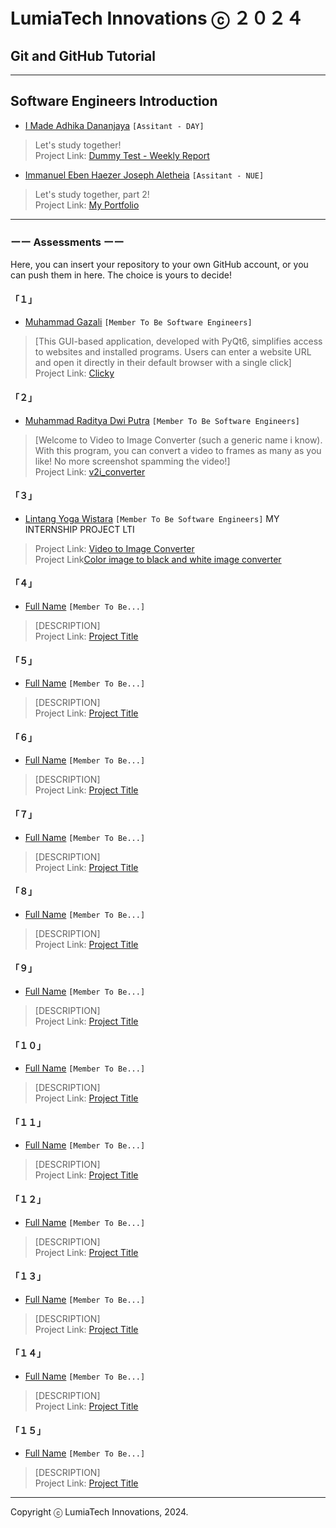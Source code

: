 # LumiaTech Innovations ⓒ ２０２４

## Git and GitHub Tutorial

---
## Software Engineers Introduction

- [I Made Adhika Dananjaya](https://github.com/kingofaris) `[Assitant - DAY]`

> Let's study together!  
> Project Link: [Dummy Test - Weekly Report](https://github.com/kingofaris/weekly-report)

- [Immanuel Eben Haezer Joseph Aletheia](https://github.com/kingofaris) `[Assitant - NUE]`

> Let's study together, part 2!  
> Project Link: [My Portfolio](https://eintswavex.github.io)

---

### ーー Assessments ーー

Here, you can insert your repository to your own GitHub account, or you can push them in here. The choice is yours to decide!

#### 「１」

- [Muhammad Gazali](https://github.com/xagafax) `[Member To Be Software Engineers]`

> [This GUI-based application, developed with PyQt6, simplifies access to websites and installed programs. Users can enter a website URL and open it directly in their default browser with a single click]  
> Project Link: [Clicky](https://github.com/xagafax/belajar)

#### 「２」

- [Muhammad Raditya Dwi Putra](https://github.com/petorikooru) `[Member To Be Software Engineers]`

> [Welcome to Video to Image Converter (such a generic name i know). With this program, you can convert a video to frames as many as you like! No more screenshot spamming the video!]  
> Project Link: [v2i_converter](https://github.com/petorikooru/v2i_converter)

#### 「３」

- [Lintang Yoga Wistara](https://github.com/linseayw) `[Member To Be Software Engineers]`
MY INTERNSHIP PROJECT LTI  
> Project Link: [Video to Image Converter](https://github.com/linseayw/testLTI/tree/c514985472c1eb429427dd7e2684d28e43b04c53/Video%20to%20Image%20Converter)  
> Project Link[Color image to black and white image converter](https://github.com/linseayw/testLTI/tree/b062fd9f08e483deb16c8d42358c1c3835fbdd87/Video%20to%20Image%20Converter)

#### 「４」

- [Full Name](https://www.google.com) `[Member To Be...]`

> [DESCRIPTION]  
> Project Link: [Project Title](https://www.google.com)

#### 「５」

- [Full Name](https://www.google.com) `[Member To Be...]`

> [DESCRIPTION]  
> Project Link: [Project Title](https://www.google.com)

#### 「６」

- [Full Name](https://www.google.com) `[Member To Be...]`

> [DESCRIPTION]  
> Project Link: [Project Title](https://www.google.com)

#### 「７」

- [Full Name](https://www.google.com) `[Member To Be...]`

> [DESCRIPTION]  
> Project Link: [Project Title](https://www.google.com)

#### 「８」

- [Full Name](https://www.google.com) `[Member To Be...]`

> [DESCRIPTION]  
> Project Link: [Project Title](https://www.google.com)

#### 「９」

- [Full Name](https://www.google.com) `[Member To Be...]`

> [DESCRIPTION]  
> Project Link: [Project Title](https://www.google.com)

#### 「１０」

- [Full Name](https://www.google.com) `[Member To Be...]`

> [DESCRIPTION]  
> Project Link: [Project Title](https://www.google.com)

#### 「１１」

- [Full Name](https://www.google.com) `[Member To Be...]`

> [DESCRIPTION]  
> Project Link: [Project Title](https://www.google.com)

#### 「１２」

- [Full Name](https://www.google.com) `[Member To Be...]`

> [DESCRIPTION]  
> Project Link: [Project Title](https://www.google.com)

#### 「１３」

- [Full Name](https://www.google.com) `[Member To Be...]`

> [DESCRIPTION]  
> Project Link: [Project Title](https://www.google.com)

#### 「１４」

- [Full Name](https://www.google.com) `[Member To Be...]`

> [DESCRIPTION]  
> Project Link: [Project Title](https://www.google.com)

#### 「１５」

- [Full Name](https://www.google.com) `[Member To Be...]`

> [DESCRIPTION]  
> Project Link: [Project Title](https://www.google.com)

---

Copyright ⓒ LumiaTech Innovations, 2024.
